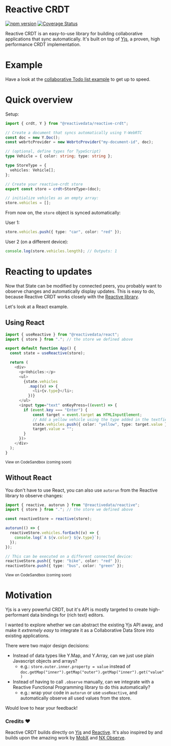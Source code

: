 # Reactive CRDT

[![npm version](https://badge.fury.io/js/%40reactivedata%2Freactive-crdt.svg)](https://badge.fury.io/js/%40reactivedata%2Freactive-crdt) [![Coverage Status](https://coveralls.io/repos/github/YousefED/reactive-crdt/badge.svg?branch=main)](https://coveralls.io/github/YousefED/reactive-crdt?branch=main)

Reactive CRDT is an easy-to-use library for building collaborative applications that sync automatically. It's built on top of [Yjs](https://github.com/yjs/yjs), a proven, high performance CRDT implementation.

# Example

Have a look at the [collaborative Todo list example](examples/todo) to get up to speed.

# Quick overview

Setup:

```typescript
import { crdt, Y } from "@reactivedata/reactive-crdt";

// Create a document that syncs automatically using Y-WebRTC
const doc = new Y.Doc();
const webrtcProvider = new WebrtcProvider("my-document-id", doc);

// (optional, define types for TypeScript)
type Vehicle = { color: string; type: string };

type StoreType = {
  vehicles: Vehicle[];
};

// Create your reactive-crdt store
export const store = crdt<StoreType>(doc);

// initialize vehicles as an empty array:
store.vehicles = [];
```

From now on, the `store` object is synced automatically:

User 1:

```typescript
store.vehicles.push({ type: "car", color: "red" });
```

User 2 (on a different device):

```typescript
console.log(store.vehicles.length); // Outputs: 1
```

# Reacting to updates

Now that State can be modified by connected peers, you probably want to observe changes and automatically display updates. This is easy to do, because Reactive CRDT works closely with the [Reactive library](https://www.github.com/yousefed/reactive).

Let's look at a React example.

## Using React

```typescript
import { useReactive } from "@reactivedata/react";
import { store } from "."; // the store we defined above

export default function App() {
  const state = useReactive(store);

  return (
    <div>
      <p>Vehicles:</p>
      <ul>
        {state.vehicles
          .map((v) => {
            <li>{v.type}</li>;
          })}
      </ul>
      <input type="text" onKeyPress=((event) => {
        if (event.key === "Enter") {
            const target = event.target as HTMLInputElement;
            // Add a yellow vehicle using the type added in the textfield
            state.vehicles.push({ color: "yellow", type: target.value });
            target.value = "";
        }
      })>
    </div>
  );
}
```

<sup>View on CodeSandbox (coming soon)</sup>

## Without React

You don't have to use React, you can also use `autorun` from the Reactive library to observe changes:

```typescript
import { reactive, autorun } from "@reactivedata/reactive";
import { store } from "."; // the store we defined above

const reactiveStore = reactive(store);

autorun(() => {
  reactiveStore.vehicles.forEach((v) => {
    console.log(`A ${v.color} ${v.type}`);
  });
});

// This can be executed on a different connected device:
reactiveStore.push({ type: "bike", color: "red" });
reactiveStore.push({ type: "bus", color: "green" });
```

<sup>View on CodeSandbox (coming soon)</sup>

# Motivation

Yjs is a very powerful CRDT, but it's API is mostly targeted to create high-performant data bindings for (rich text) editors.

I wanted to explore whether we can abstract the existing Yjs API away, and make it _extremely easy_ to integrate it as a Collaborative Data Store into existing applications.

There were two major design decisions:

- Instead of data types like Y.Map, and Y.Array, can we just use plain Javascript objects and arrays?
  - e.g.: `store.outer.inner.property = value` instead of `doc.getMap("inner").getMap("outer").getMap("inner").get("value")`
- Instead of having to call `.observe` manually, can we integrate with a Reactive Functional Programming library to do this automatically?
  - e.g.: wrap your code in `autorun` or use `useReactive`, and automatically observe all used values from the store.

Would love to hear your feedback!

### Credits ❤️

Reactive CRDT builds directly on [Yjs](https://github.com/yjs/yjs) and [Reactive](https://www.github.com/yousefed/reactive). It's also inspired by and builds upon the amazing work by [MobX](https://mobx.js.org/) and [NX Observe](https://github.com/nx-js/observer-util).
